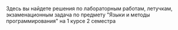 Здесь вы найдете решения по лабораторным работам, летучкам, экзаменационным задача по предмету "Языки и методы программирования" на 1 курсе 2 семестра
